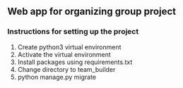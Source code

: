 ## Web app for organizing group project

### Instructions for setting up the project
1. Create python3 virtual environment
2. Activate the virtual environment
3. Install packages using requirements.txt
4. Change directory to team_builder
5. python manage.py migrate
